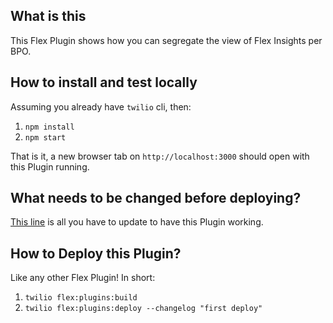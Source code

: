 ## What is this

This Flex Plugin shows how you can segregate the view of Flex Insights per BPO.

## How to install and test locally

Assuming you already have `twilio` cli, then:

1. `npm install`
2. `npm start`

That is it, a new browser tab on `http://localhost:3000` should open with this Plugin running.

## What needs to be changed before deploying?

[This line](https://github.com/bruno222/twilio-flex-insights-per-bpo/blob/main/src/FlexInsightsPerBpoPlugin.tsx#L18) is all you have to update to have this Plugin working.

## How to Deploy this Plugin?

Like any other Flex Plugin! In short:

1. `twilio flex:plugins:build`
2. `twilio flex:plugins:deploy --changelog "first deploy"`
